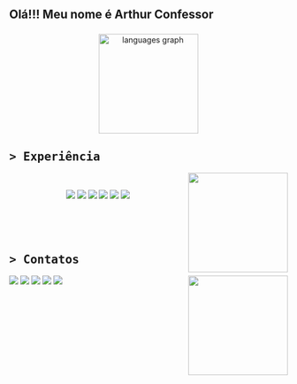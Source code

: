 <h2 align="left">Olá!!! Meu nome é Arthur Confessor</h2>

###

<div align="center">
  <img src="https://github-readme-stats.vercel.app/api/top-langs?username=arthconf&locale=en&hide_title=false&layout=compact&card_width=320&langs_count=5&theme=dracula&hide_border=false" height="180" alt="languages graph"  />
</div>

<div>
    <h2><samp>&gt; Experiência</samp></h2>
    <img src="https://i.pinimg.com/originals/d3/60/f1/d360f1827f7996e9e0a3ccb6f584c848.gif" align="right" height="180px">
    <br>
    <p align="center">
      <img src="https://img.shields.io/badge/c-%2300599C.svg?style=for-the-badge&logo=c&logoColor=white">
      <img src="https://img.shields.io/badge/html5-%23E34F26.svg?style=for-the-badge&logo=html5&logoColor=white">
      <img src="https://img.shields.io/badge/css3-%231572B6.svg?style=for-the-badge&logo=css3&logoColor=white">
      <img src="https://img.shields.io/badge/javascript-%23323330.svg?style=for-the-badge&logo=javascript&logoColor=%23F7DF1E">
      <img src="https://img.shields.io/badge/java-%23ED8B00.svg?style=for-the-badge&logo=openjdk&logoColor=white">
      <img src="https://img.shields.io/badge/Visual%20Studio%20Code-0078d7.svg?style=for-the-badge&logo=visual-studio-code&logoColor=white">
      <!--<img src="https://img.shields.io/badge/flask-%23000.svg?style=for-the-badge&logo=flask&logoColor=white">-->
      <br>
    </p>
</div>
<br>
<br>
<br>
<div align="left">
  <h2><samp>&gt; Contatos</samp></h2>
  <img src =  "https://i.pinimg.com/originals/89/8f/bd/898fbd8a5d79c90be4732525a122a96f.gif" align = "right" height = "180px">
  <a href = "https://www.instagram.com/arthconf?igsh=OW8yeXR5aW1lM3Z3&utm_source=qr"><img src="https://img.shields.io/static/v1?message=Instagram&logo=instagram&label=&color=E4405F&logoColor=white&labelColor=&style=for-the-badge"/></a>
  <a href = "https://discordapp.com/users/1009168515514761327"><img src="https://img.shields.io/static/v1?message=Discord&logo=discord&label=&color=7289DA&logoColor=white&labelColor=&style=for-the-badge"/></a>
  <a href = "mailto:arthur-confessor@hotmail.com"> <img src = "https://img.shields.io/badge/Microsoft_Outlook-0078D4?style=for-the-badge&logo=microsoft-outlook&logoColor=white"></a>
  <a href = "mailto:theravishgamer@gmail.com"><img src="https://img.shields.io/static/v1?message=Gmail&logo=gmail&label=&color=D14836&logoColor=white&labelColor=&style=for-the-badge"/></a>
  <a href = "https://www.linkedin.com/in/arthur-oct%C3%A1vio-oliveira-confessor-43a4a4181/"><img src="https://img.shields.io/static/v1?message=LinkedIn&logo=linkedin&label=&color=0077B5&logoColor=white&labelColor=&style=for-the-badge"/></a>
</div>

###

<br clear="both">

###
